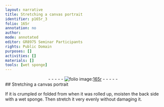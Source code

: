 ```yaml
---
layout: narrative
title: Stretching a canvas portrait
identifier: p165r_3
folio: 165r
annotation: no
author:
mode: annotated
editor: GR8975 Seminar Participants
rights: Public Domain
purposes: []
activities: []
materials: []
tools: [wet sponge]
---
```


 <div class="folio" align="center">- - - - - <a href="http://gallica.bnf.fr/ark:/12148/btv1b9059316c/f336.item" target="_blank"><img src="https://cu-mkp.github.io/GR8975-edition/assets/photo-icon.png" alt="folio image: " style="display:inline-block; margin-bottom:-3px;"/>165r</a> - - - - - </div> 
## Stretching a canvas portrait

 
If it is crumpled or folded from when it was rolled up, moisten the back side with a <span class="tool">wet sponge</span>. Then stretch it very evenly without damaging it.
 